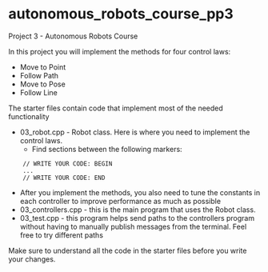 # autonomous_robots_course_pp3
Project 3 - Autonomous Robots Course

In this project you will implement the methods for four control laws:
* Move to Point
* Follow Path
* Move to Pose
* Follow Line

The starter files contain code that implement most of the needed functionality
* 03_robot.cpp - Robot class. Here is where you need to implement the control laws. 
  * Find sections between the following markers:
```
    // WRITE YOUR CODE: BEGIN
    ...
    // WRITE YOUR CODE: END
```
  * After you implement the methods, you also need to tune the constants in each controller to improve performance as much as possible
* 03_controllers.cpp - this is the main program that uses the Robot class. 
* 03_test.cpp - this program helps send paths to the controllers program without having to manually publish messages from the terminal. Feel free to try different paths

Make sure to understand all the code in the starter files before you write your changes.




